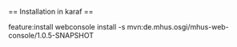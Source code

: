 

== Installation in karaf ==

feature:install webconsole
install -s mvn:de.mhus.osgi/mhus-web-console/1.0.5-SNAPSHOT

